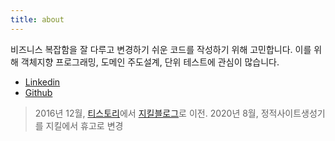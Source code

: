 ```yaml
---
title: about
---
```


비즈니스 복잡함을 잘 다루고 변경하기 쉬운 코드를 작성하기 위해 고민합니다. 이를 위해 객체지향 프로그래밍, 도메인 주도설계, 단위 테스트에 관심이 많습니다.

- [Linkedin](https://www.linkedin.com/in/kyujinnam/)
- [Github](https://github.com/iamkyu)


> 2016년 12월, [티스토리](http://onoctober.tistory.com)에서 [지킬블로그](https://iamkyu.github.io)로 이전. 2020년 8월, 정적사이트생성기를 지킬에서 휴고로 변경
